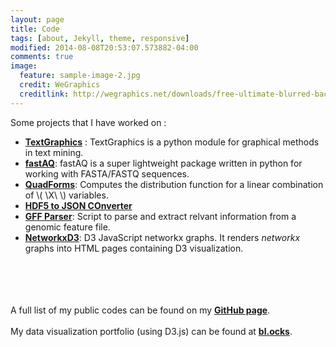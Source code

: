 ```yaml
---
layout: page
title: Code
tags: [about, Jekyll, theme, responsive]
modified: 2014-08-08T20:53:07.573882-04:00
comments: true
image:
  feature: sample-image-2.jpg
  credit: WeGraphics
  creditlink: http://wegraphics.net/downloads/free-ultimate-blurred-background-pack/
---
```

Some projects that I have worked on : 

- [**TextGraphics**](http://jverma.github.io/TextGraphics/) : TextGraphics is a python module for graphical methods in text mining. 
- [**fastAQ**](http://jverma.github.io/fastAQ/): fastAQ is a super lightweight package written in python for working with FASTA/FASTQ sequences.
- [**QuadForms**](https://github.com/Jverma/QuadForms): Computes the distribution function for a linear combination of \\( \X\ \\) variables.
- [**HDF5 to JSON COnverter**](https://github.com/Jverma/HDF5-to-JSON-converter)
- [**GFF Parser**](https://github.com/Jverma/GFF-Parser): Script to parse and extract relvant information from a genomic feature file.
- [**NetworkxD3**](https://github.com/Jverma/NetworkxD3): D3 JavaScript networkx graphs. It renders *networkx* graphs into HTML pages containing D3 visualization.

<br><br>
<br><br>
A full list of my public codes can be found on my [**GitHub page**](https://github.com/Jverma).
<br><br>
My data visualization portfolio (using D3.js) can be found at [**bl.ocks**](http://bl.ocks.org/Jverma).